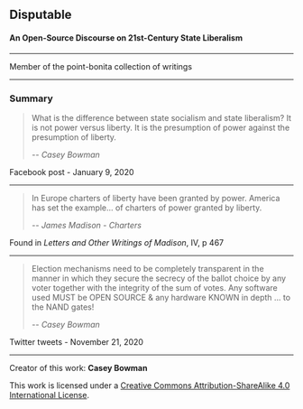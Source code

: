 
## Disputable
#### An Open-Source Discourse on 21st-Century State Liberalism

---

Member of the point-bonita collection of writings 

---

### Summary

>What is the difference between state socialism and state liberalism? It is not power versus liberty. It is the presumption of power against the presumption of liberty.
>
>-- <cite> Casey Bowman</cite>

Facebook post - January 9, 2020

---


>In Europe charters of liberty have been granted by power. America has set the example... of charters of power granted by liberty.
>
>-- <cite>James Madison - *Charters*</cite>

Found in *Letters and Other Writings of Madison*, IV, p 467

---

>Election mechanisms need to be completely transparent in the manner in which they secure the secrecy of the ballot choice by any voter together with the integrity of the sum of votes. Any software used MUST be OPEN SOURCE & any hardware KNOWN in depth 
>... to the NAND gates!
>
>-- <cite> Casey Bowman</cite>

Twitter tweets - November 21, 2020

---


Creator of this work: **Casey Bowman**

This work is licensed under a [Creative Commons Attribution-ShareAlike 4.0 International License](https://creativecommons.org/licenses/by-sa/4.0/).
